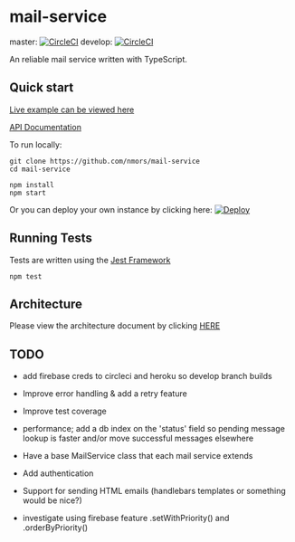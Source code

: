 # mail-service

master: [![CircleCI](https://circleci.com/gh/nmors/mail-service/tree/master.svg?style=svg)](https://circleci.com/gh/nmors/mail-service/tree/master)
develop: [![CircleCI](https://circleci.com/gh/nmors/mail-service/tree/develop.svg?style=svg)](https://circleci.com/gh/nmors/mail-service/tree/develop)

An reliable mail service written with TypeScript.


## Quick start

[Live example can be viewed here](https://morsmail.herokuapp.com])

[API Documentation](https://morsmail.herokuapp.com/docs])


To run locally:

```
git clone https://github.com/nmors/mail-service
cd mail-service

npm install
npm start
```

Or you can deploy your own instance by clicking here: [![Deploy](https://www.herokucdn.com/deploy/button.png)](https://heroku.com/deploy)


## Running Tests

Tests are written using the [Jest Framework](https://facebook.github.io/jest)

```
npm test
```

## Architecture

Please view the architecture document by clicking [HERE](./ARCHITECTURE.md)

## TODO

 - add firebase creds to circleci and heroku so develop branch builds

 - Improve error handling & add a retry feature
 - Improve test coverage
 - performance; add a db index on the 'status' field so pending message lookup is faster and/or move successful messages elsewhere
 - Have a base MailService class that each mail service extends
 - Add authentication
 - Support for sending HTML emails (handlebars templates or something would be nice?)
 - investigate using firebase feature .setWithPriority() and .orderByPriority()
